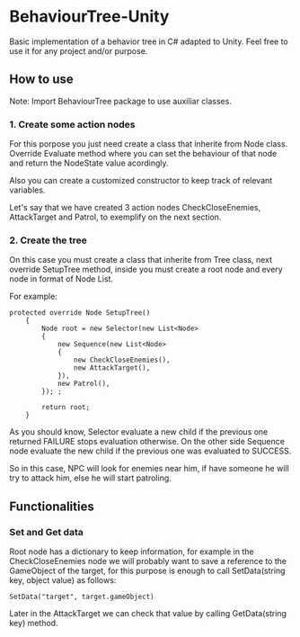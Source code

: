 # BehaviourTree-Unity
Basic implementation of a behavior tree in C# adapted to Unity. Feel free to use it for any project and/or purpose.

## How to use

Note: Import BehaviourTree package to use auxiliar classes.

### 1. Create some action nodes

For this porpose you just need create a class that inherite from Node class.
Override Evaluate method where you can set the behaviour of that node and return 
the NodeState value acordingly.

Also you can create a customized constructor to keep track of relevant variables.

Let's say that we have created 3 action nodes CheckCloseEnemies, AttackTarget and Patrol, to exemplify on the next section.

### 2. Create the tree
On this case you must create a class that inherite from Tree class, 
next override SetupTree method, inside you must create a root node and every
node in format of Node List. 

For example:

```
protected override Node SetupTree()
    {
        Node root = new Selector(new List<Node>
        {
            new Sequence(new List<Node>
            {
                new CheckCloseEnemies(),
                new AttackTarget(),
            }),
            new Patrol(),
        }); ;

        return root;
    }
```

As you should know, Selector evaluate a new child if the previous one returned FAILURE stops evaluation otherwise.
On the other side Sequence node evaluate the new child if the previous one was evaluated to SUCCESS.

So in this case, NPC will look for enemies near him, if have someone he will try to attack him, else he will start patroling.

## Functionalities

### Set and Get data
Root node has a dictionary to keep information, for example in the CheckCloseEnemies node we will probably want to save a reference to the GameObject of the target, 
for this purpose is enough to call SetData(string key, object value) as follows:

```SetData("target", target.gameObject)```

Later in the AttackTarget we can check that value by calling GetData(string key) method.


